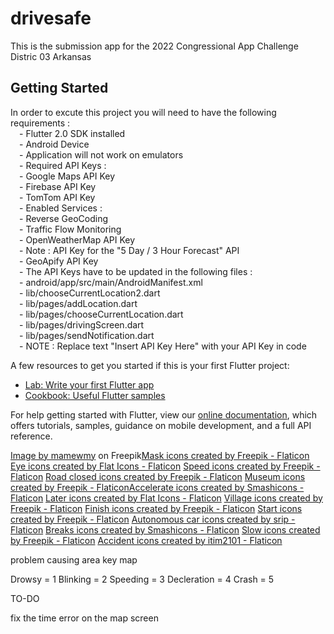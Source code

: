 # drivesafe

This is the submission app for the 2022 Congressional App Challenge Distric 03 Arkansas

## Getting Started

In order to excute this project you will need to have the following requirements :  <br />
      &emsp;- Flutter 2.0 SDK installed <br />
      &emsp;- Android Device <br />
        &emsp;- Application will not work on emulators <br />
      &emsp;- Required API Keys :  <br />
        &emsp;- Google Maps API Key <br />
        &emsp;- Firebase API Key <br />
        &emsp;- TomTom API Key <br />
          &emsp;- Enabled Services :  <br />
            &emsp;- Reverse GeoCoding <br />
            &emsp;- Traffic Flow Monitoring <br />
        &emsp;- OpenWeatherMap API Key <br />
          &emsp;- Note : API Key for the "5 Day / 3 Hour Forecast" API <br />
        &emsp;- GeoApify API Key <br />
      &emsp;- The API Keys have to be updated in the following files :  <br />
        &emsp;- android/app/src/main/AndroidManifest.xml <br />
        &emsp;- lib/chooseCurrentLocation2.dart <br />
        &emsp;- lib/pages/addLocation.dart <br />
        &emsp;- lib/pages/chooseCurrentLocation.dart <br />
        &emsp;- lib/pages/drivingScreen.dart <br />
        &emsp;- lib/pages/sendNotification.dart <br />
        &emsp;- NOTE : Replace text "Insert API Key Here" with your API Key in code <br />

A few resources to get you started if this is your first Flutter project:

- [Lab: Write your first Flutter app](https://flutter.dev/docs/get-started/codelab)
- [Cookbook: Useful Flutter samples](https://flutter.dev/docs/cookbook)

For help getting started with Flutter, view our
[online documentation](https://flutter.dev/docs), which offers tutorials,
samples, guidance on mobile development, and a full API reference.

<a href="https://www.freepik.com/free-vector/red-triangle-warning-sign-vector-art-illustration_18379821.htm#query=warning&position=6&from_view=search">Image by mamewmy</a> on Freepik<a href="https://www.flaticon.com/free-icons/mask" title="mask icons">Mask icons created by Freepik - Flaticon</a>
<a href="https://www.flaticon.com/free-icons/eye" title="eye icons">Eye icons created by Flat Icons - Flaticon</a>
<a href="https://www.flaticon.com/free-icons/speed" title="speed icons">Speed icons created by Freepik - Flaticon</a>
<a href="https://www.flaticon.com/free-icons/road-closed" title="road closed icons">Road closed icons created by Freepik - Flaticon</a>
<a href="https://www.flaticon.com/free-icons/museum" title="museum icons">Museum icons created by Freepik - Flaticon</a><a href="https://www.flaticon.com/free-icons/accelerate" title="accelerate icons">Accelerate icons created by Smashicons - Flaticon</a>
<a href="https://www.flaticon.com/free-icons/later" title="later icons">Later icons created by Flat Icons - Flaticon</a>
<a href="https://www.flaticon.com/free-icons/village" title="village icons">Village icons created by Freepik - Flaticon</a>
<a href="https://www.flaticon.com/free-icons/finish" title="finish icons">Finish icons created by Freepik - Flaticon</a>
<a href="https://www.flaticon.com/free-icons/start" title="start icons">Start icons created by Freepik - Flaticon</a>
<a href="https://www.flaticon.com/free-icons/autonomous-car" title="autonomous car icons">Autonomous car icons created by srip - Flaticon</a>
<a href="https://www.flaticon.com/free-icons/breaks" title="breaks icons">Breaks icons created by Smashicons - Flaticon</a>
<a href="https://www.flaticon.com/free-icons/slow" title="slow icons">Slow icons created by Freepik - Flaticon</a>
<a href="https://www.flaticon.com/free-icons/accident" title="accident icons">Accident icons created by itim2101 - Flaticon</a>

problem causing area key map

Drowsy = 1
Blinking = 2
Speeding = 3
Decleration = 4
Crash = 5

TO-DO

fix the time error on the map screen
